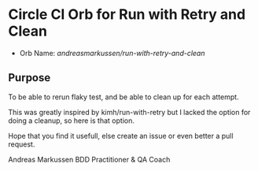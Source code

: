# Circle CI Orb for Run with Retry and Clean

* Orb Name: *andreasmarkussen/run-with-retry-and-clean*


## Purpose

To be able to rerun flaky test, and be able to clean up for each attempt.

This was greatly inspired by kimh/run-with-retry but I lacked the option for doing a cleanup, so here is that option.

Hope that you find it usefull, else create an issue or even better a pull request. 

Andreas Markussen
BDD Practitioner & QA Coach
